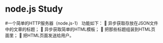 # node.js Study
#一个简单的HTTP服务器（node.js-1）
功能如下：
 异步获取存放在JSON文件中的文章的标题；
 异步获取简单的HTML模板；
 把那些标题组装到HTML页面里；
 把HTML页面发送给用户。
